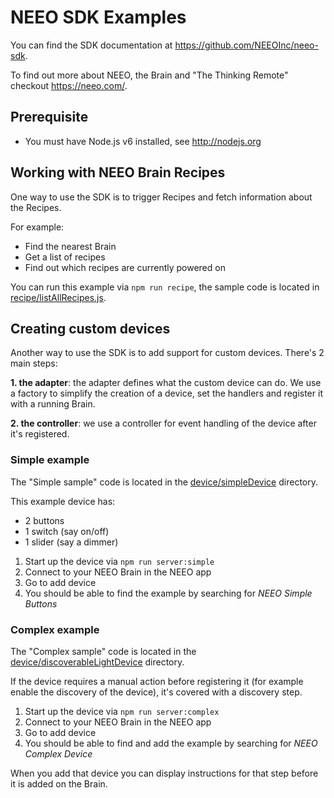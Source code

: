# NEEO SDK Examples

You can find the SDK documentation at https://github.com/NEEOInc/neeo-sdk.

To find out more about NEEO, the Brain and "The Thinking Remote" checkout https://neeo.com/.

## Prerequisite

* You must have Node.js v6 installed, see http://nodejs.org

## Working with NEEO Brain Recipes

One way to use the SDK is to trigger Recipes and fetch information about the Recipes.

For example:
* Find the nearest Brain
* Get a list of recipes
* Find out which recipes are currently powered on

You can run this example via `npm run recipe`, the sample code is located in [recipe/listAllRecipes.js](recipe/listAllRecipes.js).

## Creating custom devices

Another way to use the SDK is to add support for custom devices. There's 2 main steps:

__1. the adapter__: the adapter defines what the custom device can do. We use a factory to simplify the creation of a device, set the handlers and register it with a running Brain.

__2. the controller__: we use a controller for event handling of the device after it's registered.

### Simple example

The "Simple sample" code is located in the [device/simpleDevice](device/simpleDevice) directory.

This example device has:
* 2 buttons
* 1 switch (say on/off)
* 1 slider (say a dimmer)

1. Start up the device via `npm run server:simple`
2. Connect to your NEEO Brain in the NEEO app
3. Go to add device
4. You should be able to find the example by searching for _NEEO Simple Buttons_

### Complex example

The "Complex sample" code is located in the [device/discoverableLightDevice](device/discoverableLightDevice) directory.

If the device requires a manual action before registering it (for example enable the discovery of the device), it's covered with a discovery step.

1. Start up the device via `npm run server:complex`
2. Connect to your NEEO Brain in the NEEO app
3. Go to add device
4. You should be able to find and add the example by searching for _NEEO Complex Device_

When you add that device you can display instructions for that step before it is added on the Brain.
